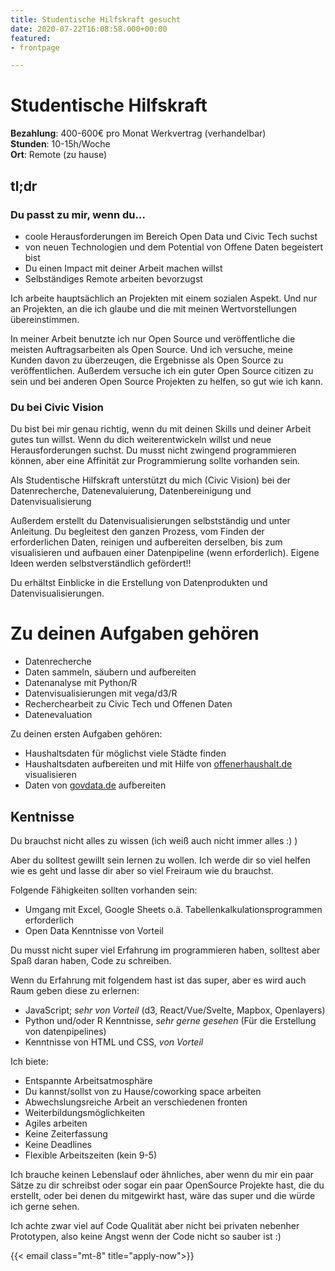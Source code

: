 ```yaml
---
title: Studentische Hilfskraft gesucht
date: 2020-07-22T16:08:58.000+00:00
featured:
- frontpage

---
```

# Studentische Hilfskraft

**Bezahlung**: 400-600€ pro Monat Werkvertrag (verhandelbar)  
**Stunden**: 10-15h/Woche  
**Ort**: Remote (zu hause)

## **tl;dr**

### **Du passt zu mir, wenn du…**

* coole Herausforderungen im Bereich Open Data und Civic Tech suchst
* von neuen Technologien und dem Potential von Offene Daten begeistert bist
* Du einen Impact mit deiner Arbeit machen willst
* Selbständiges Remote arbeiten bevorzugst

Ich arbeite hauptsächlich an Projekten mit einem sozialen Aspekt. Und nur an Projekten, an die ich glaube und die mit meinen Wertvorstellungen übereinstimmen.

In meiner Arbeit benutzte ich nur Open Source und veröffentliche die meisten Auftragsarbeiten als Open Source. Und ich versuche, meine Kunden davon zu überzeugen, die Ergebnisse als Open Source zu veröffentlichen. Außerdem versuche ich ein guter Open Source citizen zu sein und bei anderen Open Source Projekten zu helfen, so gut wie ich kann.

### Du bei Civic Vision

Du bist bei mir genau richtig, wenn du mit deinen Skills und deiner Arbeit gutes tun willst. Wenn du dich weiterentwickeln willst und neue Herausforderungen suchst. Du musst nicht zwingend programmieren können, aber eine Affinität zur Programmierung sollte vorhanden sein.

Als Studentische Hilfskraft unterstützt du mich (Civic Vision) bei der Datenrecherche, Datenevaluierung, Datenbereinigung und Datenvisualisierung

Außerdem erstellt du Datenvisualisierungen selbstständig und unter Anleitung. Du begleitest den ganzen Prozess, vom Finden der erforderlichen Daten, reinigen und aufbereiten derselben, bis zum visualisieren und aufbauen einer Datenpipeline (wenn erforderlich). Eigene Ideen werden selbstverständlich gefördert!!

Du erhältst Einblicke in die Erstellung von Datenprodukten und Datenvisualisierungen.

# Zu deinen Aufgaben gehören

* Datenrecherche
* Daten sammeln, säubern und aufbereiten
* Datenanalyse mit Python/R
* Datenvisualisierungen mit vega/d3/R
* Recherchearbeit zu Civic Tech und Offenen Daten
* Datenevaluation

Zu deinen ersten Aufgaben gehören:

* Haushaltsdaten für möglichst viele Städte finden
* Haushaltsdaten aufbereiten und mit Hilfe von [offenerhaushalt.de](http://offenerhaushalt.de) visualisieren
* Daten von [govdata.de](http://govdata.de) aufbereiten

## Kentnisse

Du brauchst nicht alles zu wissen (ich weiß auch nicht immer alles :) )

Aber du solltest gewillt sein lernen zu wollen. Ich werde dir so viel helfen wie es geht und lasse dir aber so viel Freiraum wie du brauchst.

Folgende Fähigkeiten sollten vorhanden sein:

* Umgang mit Excel, Google Sheets o.ä. Tabellenkalkulationsprogrammen erforderlich
* Open Data Kenntnisse von Vorteil

Du musst nicht super viel Erfahrung im programmieren haben, solltest aber Spaß daran haben, Code zu schreiben.

Wenn du Erfahrung mit folgendem hast ist das super, aber es wird auch Raum geben diese zu erlernen:

* JavaScript; _sehr von Vorteil_ (d3, React/Vue/Svelte, Mapbox, Openlayers)
* Python und/oder R Kenntnisse, _sehr gerne gesehen_ (Für die Erstellung von datenpipelines)
* Kenntnisse von HTML und CSS, _von Vorteil_

Ich biete:

* Entspannte Arbeitsatmosphäre
* Du kannst/sollst von zu Hause/coworking space arbeiten
* Abwechslungsreiche Arbeit an verschiedenen fronten
* Weiterbildungsmöglichkeiten
* Agiles arbeiten
* Keine Zeiterfassung
* Keine Deadlines
* Flexible Arbeitszeiten (kein 9-5)

Ich brauche keinen Lebenslauf oder ähnliches, aber wenn du mir ein paar Sätze zu dir schreibst oder sogar ein paar OpenSource Projekte hast, die du erstellt, oder bei denen du mitgewirkt hast, wäre das super und die würde ich gerne sehen.

Ich achte zwar viel auf Code Qualität aber nicht bei privaten nebenher Prototypen, also keine Angst wenn der Code nicht so sauber ist :)

{{< email class="mt-8" title="apply-now">}}